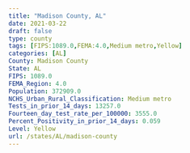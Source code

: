 ```yaml
---
title: "Madison County, AL"
date: 2021-03-22
draft: false
type: county
tags: [FIPS:1089.0,FEMA:4.0,Medium metro,Yellow]
categories: [AL]
County: Madison County
State: AL
FIPS: 1089.0
FEMA_Region: 4.0
Population: 372909.0
NCHS_Urban_Rural_Classification: Medium metro
Tests_in_prior_14_days: 13257.0
Fourteen_day_test_rate_per_100000: 3555.0
Percent_Positivity_in_prior_14_days: 0.059
Level: Yellow
url: /states/AL/madison-county
---
```




